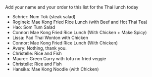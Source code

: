 Add your name and your order to this list for the Thai lunch today


* Schrier: Num Tok (steak salad)
* Roginek: Mae Kong Fried Rice Lunch (with Beef and Hot Thai Tea)
* Hao: Som Tum Salad
* Connor: Mae Kong Fried Rice Lunch (With Chicken  + Make Spicy)
* Lissa: Pad Thai Wonton with Chicken
* Connor: Mae Kong Fried Rice Lunch (With Chicken)
* Avery: Nothing, thank you.
* Christelle: Rice and Fish
* Maurer: Green Curry with tofu no fried veggie
* Christelle: Rice and Fish
* Hansika: Mae Kong Noodle (with Chicken)
